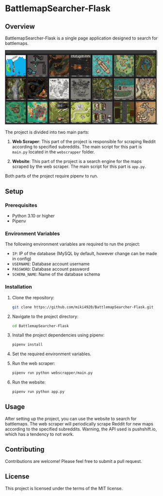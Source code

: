 # BattlemapSearcher-Flask

## Overview

BattlemapSearcher-Flask is a single page application designed to search for battlemaps.

![BattlemapsSearcher](https://raw.githubusercontent.com/miki4920/BattlemapSearcher-Flask/main/BattlemapsSearcher.gif)

The project is divided into two main parts:

1. **Web Scraper**: This part of the project is responsible for scraping Reddit according to specified subreddits. The main script for this part is `main.py` located in the `webscrapper` folder.

2. **Website**: This part of the project is a search engine for the maps scraped by the web scraper. The main script for this part is `app.py`.

Both parts of the project require pipenv to run.

## Setup

### Prerequisites

- Python 3.10 or higher
- Pipenv

### Environment Variables

The following environment variables are required to run the project:

- `IP`: IP of the database (MySQL by default, however change can be made in config)
- `USERNAME`: Database account username
- `PASSWORD`: Database account password
- `SCHEMA_NAME`: Name of the database schema

### Installation

1. Clone the repository:
    ```bash
    git clone https://github.com/miki4920/BattlemapSearcher-Flask.git
    ```

2. Navigate to the project directory:
    ```bash
    cd BattlemapSearcher-Flask
    ```

3. Install the project dependencies using pipenv:
    ```bash
    pipenv install
    ```

4. Set the required environment variables.

5. Run the web scraper:
    ```bash
    pipenv run python webscrapper/main.py
    ```

6. Run the website:
    ```bash
    pipenv run python app.py
    ```

## Usage

After setting up the project, you can use the website to search for battlemaps. The web scraper will periodically scrape Reddit for new maps according to the specified subreddits. Warning, the API used is pushshift.io, which has a tendency to not work.

## Contributing

Contributions are welcome! Please feel free to submit a pull request.

## License

This project is licensed under the terms of the MIT license.
